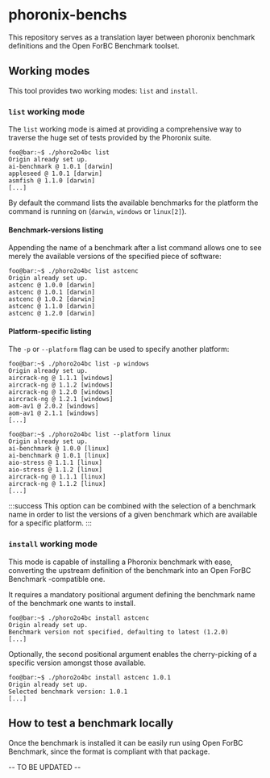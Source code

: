 # phoronix-benchs
This repository serves as a translation layer between phoronix benchmark definitions and the Open ForBC Benchmark toolset.

## Working modes
This tool provides two working modes: `list` and `install`.

### `list` working mode
The `list` working mode is aimed at providing a comprehensive way to traverse the huge set of tests provided by the Phoronix suite.

```console
foo@bar:~$ ./phoro2o4bc list
Origin already set up.
ai-benchmark @ 1.0.1 [darwin]
appleseed @ 1.0.1 [darwin]
asmfish @ 1.1.0 [darwin]
[...]
```

By default the command lists the available benchmarks for the platform the command is running on (`darwin`, `windows` or `linux[2]`).

#### Benchmark-versions listing
Appending the name of a benchmark after a list command allows one to see merely the available versions of the specified piece of software:

```console
foo@bar:~$ ./phoro2o4bc list astcenc
Origin already set up.
astcenc @ 1.0.0 [darwin]
astcenc @ 1.0.1 [darwin]
astcenc @ 1.0.2 [darwin]
astcenc @ 1.1.0 [darwin]
astcenc @ 1.2.0 [darwin]
```

#### Platform-specific listing
The `-p` or `--platform` flag can be used to specify another platform:

```console
foo@bar:~$ ./phoro2o4bc list -p windows
Origin already set up.
aircrack-ng @ 1.1.1 [windows]
aircrack-ng @ 1.1.2 [windows]
aircrack-ng @ 1.2.0 [windows]
aircrack-ng @ 1.2.1 [windows]
aom-av1 @ 2.0.2 [windows]
aom-av1 @ 2.1.1 [windows]
[...]
```

```console
foo@bar:~$ ./phoro2o4bc list --platform linux
Origin already set up.
ai-benchmark @ 1.0.0 [linux]
ai-benchmark @ 1.0.1 [linux]
aio-stress @ 1.1.1 [linux]
aio-stress @ 1.1.2 [linux]
aircrack-ng @ 1.1.1 [linux]
aircrack-ng @ 1.1.2 [linux]
[...]
```

:::success
This option can be combined with the selection of a benchmark name in order to list the versions of a given benchmark which are available for a specific platform.
:::

### `install` working mode
This mode is capable of installing a Phoronix benchmark with ease, converting the upstream definition of the benchmark into an Open ForBC Benchmark -compatible one.

It requires a mandatory positional argument defining the benchmark name of the benchmark one wants to install.

```console
foo@bar:~$ ./phoro2o4bc install astcenc
Origin already set up.
Benchmark version not specified, defaulting to latest (1.2.0)
[...]
```

Optionally, the second positional argument enables the cherry-picking of a specific version amongst those available.

```console
foo@bar:~$ ./phoro2o4bc install astcenc 1.0.1
Origin already set up.
Selected benchmark version: 1.0.1
[...]
```

## How to test a benchmark locally
Once the benchmark is installed it can be easily run using Open ForBC Benchmark, since the format is compliant with that package.

-- TO BE UPDATED --


